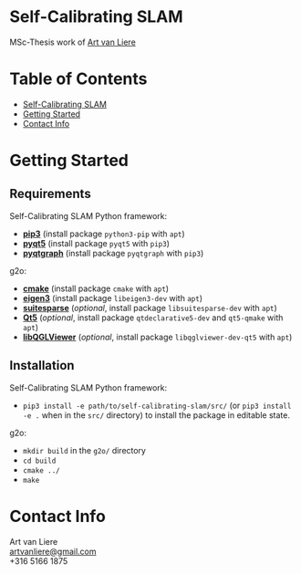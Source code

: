 # Self-Calibrating SLAM

MSc-Thesis work  of [Art van Liere](mailto:artvanliere@gmail.com)

# Table of Contents

- [Self-Calibrating SLAM](#self-calibrating-slam)
- [Getting Started](#getting-started)
- [Contact Info](#contact-info)

# Getting Started

## Requirements

Self-Calibrating SLAM Python framework:
- **[pip3](https://pypi.org/project/pip/)** (install package ```python3-pip``` with ```apt```)
- **[pyqt5](https://pypi.org/project/PyQt5/)** (install package ```pyqt5``` with ```pip3```)
- **[pyqtgraph](http://www.pyqtgraph.org/)** (install package ```pyqtgraph``` with ```pip3```)

g2o:
- **[cmake](https://cmake.org/)** (install package ```cmake``` with ```apt```)
- **[eigen3](http://eigen.tuxfamily.org)** (install package ```libeigen3-dev``` with ```apt```)
- **[suitesparse](http://faculty.cse.tamu.edu/davis/suitesparse.html)** (_optional_, install package ```libsuitesparse-dev``` with ```apt```)
- **[Qt5](http://qt-project.org)** (_optional_, install package ```qtdeclarative5-dev``` and ```qt5-qmake``` with ```apt```)
- **[libQGLViewer](http://libqglviewer.com/)** (_optional_, install package ```libqglviewer-dev-qt5``` with ```apt```)

## Installation

Self-Calibrating SLAM Python framework:
- ```pip3 install -e path/to/self-calibrating-slam/src/``` (or ```pip3 install -e .``` when in the ```src/``` directory) to install the package in editable state.

g2o:
- ```mkdir build``` in the ```g2o/``` directory
- ```cd build```
- ```cmake ../```
- ```make```

# Contact Info

Art van Liere\
[artvanliere@gmail.com](mailto:artvanliere@gmail.com)\
+316 5166 1875
